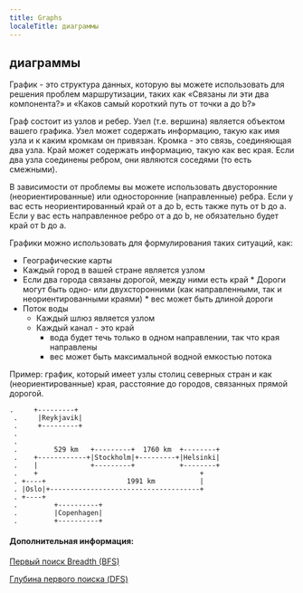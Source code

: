 ```yaml
---
title: Graphs
localeTitle: диаграммы
---
```

## диаграммы

График - это структура данных, которую вы можете использовать для решения проблем маршрутизации, таких как «Связаны ли эти два компонента?» и «Каков самый короткий путь от точки a до b?»

Граф состоит из узлов и ребер. Узел (т.е. вершина) является объектом вашего графика. Узел может содержать информацию, такую ​​как имя узла и к каким кромкам он привязан. Кромка - это связь, соединяющая два узла. Край может содержать информацию, такую ​​как вес края. Если два узла соединены ребром, они являются соседями (то есть смежными).

В зависимости от проблемы вы можете использовать двусторонние (неориентированные) или односторонние (направленные) ребра. Если у вас есть неориентированный край от a до b, есть также путь от b до a. Если у вас есть направленное ребро от a до b, не обязательно будет край от b до a.

Графики можно использовать для формулирования таких ситуаций, как:

*   Географические карты
*   Каждый город в вашей стране является узлом
*   Если два города связаны дорогой, между ними есть край \* Дороги могут быть одно- или двухсторонними (как направленными, так и неориентированными краями) \* вес может быть длиной дороги
*   Поток воды
    *   Каждый шлюз является узлом
    *   Каждый канал - это край
        *   вода будет течь только в одном направлении, так что края направлены
        *   вес может быть максимальной водной емкостью потока

Пример: график, который имеет узлы столиц северных стран и как (неориентированные) края, расстояние до городов, связанных прямой дорогой.
```
.     +---------+ 
 .     |Reykjavik| 
 .     +---------+ 
 . 
 . 
 .         529 km   +---------+  1760 km  +--------+ 
 .    +------------+|Stockholm|+---------+|Helsinki| 
 .    |             +---------+           +--------+ 
 .    +                                        + 
 . +----+                    1991 km           | 
 . |Oslo|+-------------------------------------+ 
 . +----+ 
 .         +----------+ 
 .         |Copenhagen| 
 .         +----------+ 
```

#### Дополнительная информация:

[Первый поиск Breadth (BFS)](https://github.com/freecodecamp/guides/tree/master/src/pages/algorithms/graph-algorithms/breadth-first-search/index.md)

[Глубина первого поиска (DFS)](https://github.com/freecodecamp/guides/tree/master/src/pages/algorithms/graph-algorithms/depth-first-search/index.md)